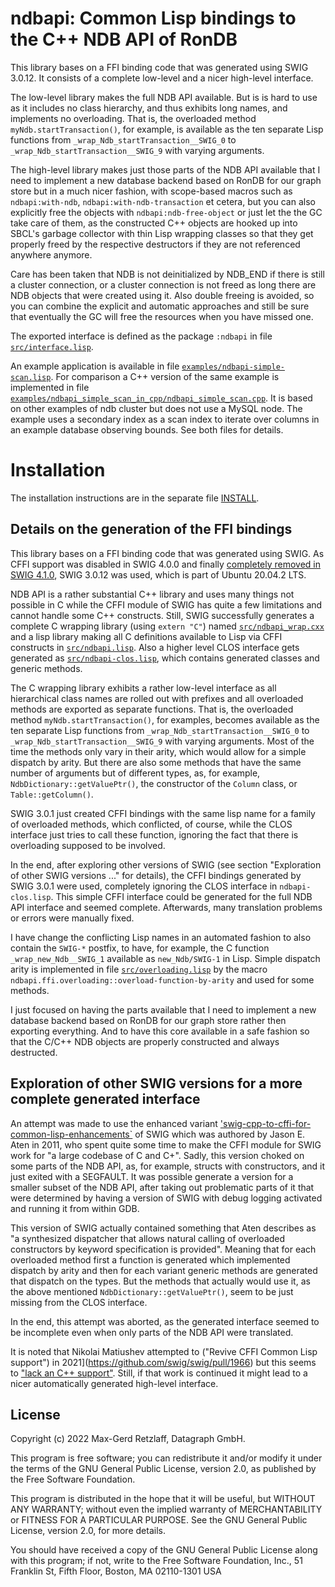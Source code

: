# ndbapi: Common Lisp bindings to the C++ NDB API of RonDB

This library bases on a FFI binding code that was generated using
SWIG 3.0.12. It consists of a complete low-level and a nicer
high-level interface.

The low-level library makes the full NDB API available. But is is hard
to use as it includes no class hierarchy, and thus exhibits long names,
and implements no overloading. That is, the overloaded method
`myNdb.startTransaction()`, for example, is available as the ten separate
Lisp functions from `_wrap_Ndb_startTransaction__SWIG_0` to
`_wrap_Ndb_startTransaction__SWIG_9` with varying arguments.

The high-level library makes just those parts of the NDB API available
that I need to implement a new database backend based on RonDB for our
graph store but in a much nicer fashion, with scope-based macros such
as `ndbapi:with-ndb`, `ndbapi:with-ndb-transaction` et cetera, but you
can also explicitly free the objects with `ndbapi:ndb-free-object` or
just let the the GC take care of them, as the constructed C++ objects
are hooked up into SBCL's garbage collector with thin Lisp wrapping
classes so that they get properly freed by the respective destructors
if they are not referenced anywhere anymore.

Care has been taken that NDB is not deinitialized by NDB_END if there
is still a cluster connection, or a cluster connection is not freed as
long there are NDB objects that were created using it. Also double
freeing is avoided, so you can combine the explicit and automatic
approaches and still be sure that eventually the GC will free the
resources when you have missed one.

The exported interface is defined as the package `:ndbapi`
in file [`src/interface.lisp`](src/interface.lisp).

An example application is available in file
[`examples/ndbapi-simple-scan.lisp`](examples/ndbapi-simple-scan.lisp).
For comparison a C++ version of the same example is implemented in file
[`examples/ndbapi_simple_scan_in_cpp/ndbapi_simple_scan.cpp`](examples/ndbapi_simple_scan_in_cpp/ndbapi_simple_scan.cpp).
It is based on other examples of ndb cluster but does not use a MySQL node.
The example uses a secondary index as a scan index to iterate over columns
in an example database observing bounds. See both files for details.


# Installation

The installation instructions are in the separate file [INSTALL](INSTALL).


## Details on the generation of the FFI bindings

This library bases on a FFI binding code that was generated
using SWIG. As CFFI support was disabled in SWIG 4.0.0 and finally
[completely removed in SWIG 4.1.0](https://github.com/swig/swig/commit/cea25abca535fa27b89eedaf2dd978991b42e1a5),
SWIG 3.0.12 was used, which is part of Ubuntu 20.04.2 LTS.

NDB API is a rather substantial C++ library and uses many things not
possible in C while the CFFI module of SWIG has quite a few
limitations and cannot handle some C++ constructs. Still, SWIG
successfully generates a complete C wrapping library (using `extern "C"`)
named [`src/ndbapi_wrap.cxx`](src/ndbapi_wrap.cxx) and a lisp library
making all C definitions available to Lisp via CFFI constructs in
[`src/ndbapi.lisp`](src/ndbapi.lisp). Also a higher level CLOS interface
gets generated as [`src/ndbapi-clos.lisp`](src/ndbapi-clos.lisp), which
contains generated classes and generic methods.

The C wrapping library exhibits a rather low-level interface as all
hierarchical class names are rolled out with prefixes and all
overloaded methods are exported as separate functions. That is, the
overloaded method `myNdb.startTransaction()`, for examples, becomes
available as the ten separate Lisp functions from
`_wrap_Ndb_startTransaction__SWIG_0` to
`_wrap_Ndb_startTransaction__SWIG_9` with varying arguments.  Most of the time
the methods only vary in their arity, which would allow for a
simple dispatch by arity. But there are also some methods that have
the same number of arguments but of different types, as, for example,
`NdbDictionary::getValuePtr()`, the constructor of the `Column` class,
or `Table::getColumn()`.

SWIG 3.0.1 just created CFFI bindings with the same lisp name for a
family of overloaded methods, which conflicted, of course, while the
CLOS interface just tries to call these function, ignoring the fact
that there is overloading supposed to be involved.

In the end, after exploring other versions of SWIG (see section
"Exploration of other SWIG versions ..." for details), the CFFI
bindings generated by SWIG 3.0.1 were used, completely ignoring the
CLOS interface in `ndbapi-clos.lisp`. This simple CFFI interface could
be generated for the full NDB API interface and seemed complete.
Afterwards, many translation problems or errors were manually fixed.

I have change the conflicting Lisp names in an automated fashion to
also contain the `SWIG-*` postfix, to have, for example, the C function
`_wrap_new_Ndb__SWIG_1` available as `new_Ndb/SWIG-1` in Lisp. Simple
dispatch arity is implemented in file [`src/overloading.lisp`](src/overloading.lisp)
by the macro `ndbapi.ffi.overloading::overload-function-by-arity` and
used for some methods.

I just focused on having the parts available that I need to implement
a new database backend based on RonDB for our graph store rather then
exporting everything. And to have this core available in a safe
fashion so that the C/C++ NDB objects are properly constructed and
always destructed.


## Exploration of other SWIG versions for a more complete generated interface

An attempt was made to use the enhanced variant
['swig-cpp-to-cffi-for-common-lisp-enhancements`](https://github.com/glycerine/swig-cpp-to-cffi-for-common-lisp-enhancements)
of SWIG which was authored by Jason E. Aten in 2011, who spent quite
some time to make the CFFI module for SWIG work for "a large codebase
of C and C+". Sadly, this version choked on some parts of the NDB API,
as, for example, structs with constructors, and it just exited with
a SEGFAULT. It was possible generate a version for a smaller subset of
the NDB API, after taking out problematic parts of it that were determined
by having a version of SWIG with debug logging activated and running it
from within GDB.

This version of SWIG actually contained something that Aten describes as
"a synthesized dispatcher that allows natural calling of overloaded
constructors by keyword specification is provided". Meaning that for
each overloaded method first a function is generated which implemented
dispatch by arity and then for each variant generic methods are generated
that dispatch on the types. But the methods that actually would use it, as
the above mentioned `NdbDictionary::getValuePtr()`, seem to be just missing
from the CLOS interface.

In the end, this attempt was aborted, as the generated interface seemed
to be incomplete even when only parts of the NDB API were translated.

It is noted that Nikolai Matiushev attempted to ("Revive CFFI Common Lisp support")
in 2021](https://github.com/swig/swig/pull/1966) but this seems to
["lack an C++ support"](https://github.com/swig/swig/pull/2200#issuecomment-1114257038).
Still, if that work is continued it might lead to a nicer automatically
generated high-level interface.


## License

Copyright (c) 2022 Max-Gerd Retzlaff, Datagraph GmbH.

This program is free software; you can redistribute it and/or modify
it under the terms of the GNU General Public License, version 2.0,
as published by the Free Software Foundation.

This program is distributed in the hope that it will be useful,
but WITHOUT ANY WARRANTY; without even the implied warranty of
MERCHANTABILITY or FITNESS FOR A PARTICULAR PURPOSE.  See the
GNU General Public License, version 2.0, for more details.

You should have received a copy of the GNU General Public License
along with this program; if not, write to the Free Software
Foundation, Inc., 51 Franklin St, Fifth Floor, Boston, MA
02110-1301 USA
